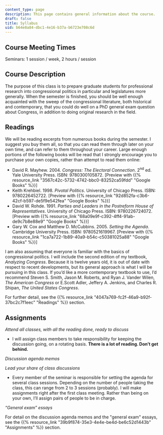 ```yaml
---
content_type: page
description: This page contains general information about the course.
draft: false
title: Syllabus
uid: b64e8a84-dbc1-4e16-b37a-b6723e708c6d
---
```

## Course Meeting Times

Seminars: 1 session / week, 2 hours / session

## Course Description

The purpose of this class is to prepare graduate students for professional research into congressional politics in particular and legislatures more generally. When the semester is finished, you should be well enough acquainted with the sweep of the congressional literature, both historical and contemporary, that you could do well on a PhD general exam question about Congress, in addition to doing original research in the field.

## Readings

We will be reading excerpts from numerous books during the semester. I suggest you buy them all, so that you can read them through later on your own time, and can refer to them throughout your career. Large enough portions of the following books will be read that I strongly encourage you to purchase your own copies, rather than attempt to read them online:

- David R. Mayhew. 2004. *Congress: The Electoral Connection*. 2<sup>nd</sup> ed. Yale University Press. ISBN: ‎9780300105872. \[Preview with {{% resource_link "3567c42c-5732-4742-bbc0-83252ca59fdd" "Google Books" %}}\]
- Keith Krehbiel. 1998. *Pivotal Politics*. University of Chicago Press. ISBN: ‎9780226452722. \[Preview with {{% resource_link "92d852fa-c3b6-42cf-b597-de5f9e542fea" "Google Books" %}}\]
- David W. Rohde. 1991. *Parties and Leaders in the Postreform House of Representatives*. University of Chicago Press. ISBN: ‎9780226724072. \[Preview with {{% resource_link "68a09e9f-c392-4ff4-91ab-de9c7b8e88e9" "Google Books" %}}\]
- Gary W. Cox and Matthew D. McCubbins. 2005. *Setting the Agenda*. Cambridge University Press. ISBN: ‎9780521619967. \[Preview with {{% resource_link "1ca7a722-1b89-40a9-b54c-c50381025a88" "Google Books" %}}\]

I am also assuming that everyone is familiar with the basics of congressional politics. I will include the second edition of my textbook, *Analyzing Congress*. Because it is twelve years old, it is out of date with respect to recent developments, but its general approach is what I will be pursuing in this class. If you’d like a more contemporary textbook to use, I’d recommend Steven S. Smith, Jason M. Roberts, and Ryan J. Vander Wilen, *The American Congress* or E.Scott Adler, Jeffery A. Jenkins, and Charles R. Shipan, *The United States Congress*.

For further detail, see the {{% resource_link "4047a769-fc2f-46a9-b92f-37bc2c7f1eec" "Readings" %}} section.

## Assignments

*Attend all classes, with all the reading done, ready to discuss*

- I will assign class members to take responsibility for keeping the discussion going, on a rotating basis. **There is a lot of reading. Don’t get behind.**

*Discussion agenda memos*

*Lead your share of class discussions*

- Every member of the seminar is responsible for setting the agenda for several class sessions. Depending on the number of people taking the class, this can range from 2 to 3 sessions (probably). I will make assignments right after the first class meeting. Rather than being on your own, I’ll assign pairs of people to be in charge.

*“General exam” essays*

For detail on the discussion agenda memos and the "general exam" essays, see the {{% resource_link "39b9f874-35e3-4e4e-be4d-be6c52d1443b" "Assignments" %}} section.